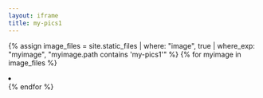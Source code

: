 ```yaml
---
layout: iframe
title: my-pics1
---
```

{% assign image_files = site.static_files | where: "image", true | where_exp: "myimage", "myimage.path contains 'my-pics1'" %}
{% for myimage in image_files %}
    <li data-src="{{ myimage.path }}"></li>
{% endfor %}
